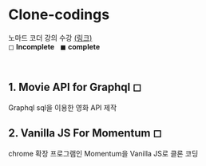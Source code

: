 # Clone-codings
노마드 코더 강의 수강 <a href="https://nomadcoders.co/courses">(링크)</a>
<br/>
◻ **Incomplete** &nbsp; ◼ **complete**

&nbsp;

## 1. Movie API for Graphql ◻
Graphql sql을 이용한 영화 API 제작



## 2. Vanilla JS For Momentum ◻
chrome 확장 프로그램인 Momentum을 Vanilla JS로 클론 코딩

